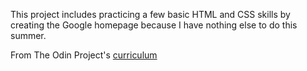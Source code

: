 This project includes practicing a few basic HTML and CSS skills by creating the Google homepage because I have nothing else to do this summer.

From The Odin Project's [curriculum](http://www.theodinproject.com/courses/web-development-101/lessons/html-css)